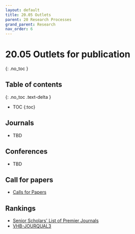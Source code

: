 ```yaml
---
layout: default
title: 20.05 Outlets
parent: 20 Research Processes
grand_parent: Research
nav_order: 6
---
```


# 20.05 Outlets for publication
{: .no_toc }
## Table of contents
{: .no_toc .text-delta }

- TOC
{:toc}

## Journals

- TBD

## Conferences

- TBD

## Call for papers

- [Calls for Papers](https://callsforpapers.org/)

## Rankings

- [Senior Scholars' List of Premier Journals](https://aisnet.org/page/SeniorScholarListofPremierJournals)
- [VHB-JOURQUAL3](https://www.vhbonline.org/vhb4you/vhb-jourqual/vhb-jourqual-3/gesamtliste)